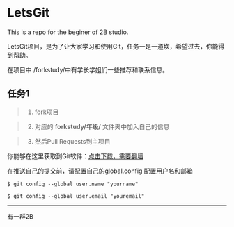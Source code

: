 LetsGit
=======

This is a repo for the beginer of 2B studio. 

LetsGit项目，是为了让大家学习和使用Git，任务一是一道坎，希望过去，你能得到帮助。

在项目中 /forkstudy/中有学长学姐们一些推荐和联系信息。


任务1
-------

> 1. fork项目

> 2. 对应的 
> **forkstudy/年级/** 
> 文件夹中加入自己的信息

> 3. 然后Pull Requests到主项目

你能够在这里获取到Git软件：[点击下载，需要翻墙][1]

在推送自己的提交前，请配置自己的global.config
配置用户名和邮箱

	$ git config --global user.name "yourname"

	$ git config --global user.email "youremail"

-------
有一群2B

[1]:http://www.git-scm.com/
